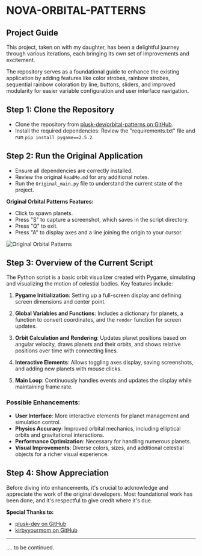 # NOVA-ORBITAL-PATTERNS 

## Project Guide
This project, taken on with my daughter, has been a delightful journey through various iterations, each bringing its own set of improvements and excitement.

The repository serves as a foundational guide to enhance the existing application by adding features like color strobes, rainbow strobes, sequential rainbow coloration by line, buttons, sliders, and improved modularity for easier variable configuration and user interface navigation.

## Step 1: Clone the Repository
- Clone the repository from [plusk-dev/orbital-patterns on GitHub](https://github.com/plusk-dev/orbital-patterns).
- Install the required dependencies: Review the "requirements.txt" file and run `pip install pygame==2.5.2`.

## Step 2: Run the Original Application
- Ensure all dependencies are correctly installed.
- Review the original `ReadMe.md` for any additional notes.
- Run the `Original_main.py` file to understand the current state of the project.

**Original Orbital Patterns Features:**
- Click to spawn planets.
- Press "S" to capture a screenshot, which saves in the script directory.
- Press "Q" to exit.
- Press "A" to display axes and a line joining the origin to your cursor.

![Original Orbital Patterns](https://images-ext-2.discordapp.net/external/reeKlQI6RiU9At2H5C-73ryCnpLqL4ru7shOThJFGdw/https/repository-images.githubusercontent.com/445509211/95c2a5b3-2bb4-4aad-8acf-1209bf9700ec)

## Step 3: Overview of the Current Script
The Python script is a basic orbit visualizer created with Pygame, simulating and visualizing the motion of celestial bodies. Key features include:

1. **Pygame Initialization**: Setting up a full-screen display and defining screen dimensions and center point.

2. **Global Variables and Functions**: Includes a dictionary for planets, a function to convert coordinates, and the `render` function for screen updates.

3. **Orbit Calculation and Rendering**: Updates planet positions based on angular velocity, draws planets and their orbits, and shows relative positions over time with connecting lines.

4. **Interactive Elements**: Allows toggling axes display, saving screenshots, and adding new planets with mouse clicks.

5. **Main Loop**: Continuously handles events and updates the display while maintaining frame rate.

### Possible Enhancements:
- **User Interface**: More interactive elements for planet management and simulation control.
- **Physics Accuracy**: Improved orbital mechanics, including elliptical orbits and gravitational interactions.
- **Performance Optimization**: Necessary for handling numerous planets.
- **Visual Improvements**: Diverse colors, sizes, and additional celestial objects for a richer visual experience.

## Step 4: Show Appreciation
Before diving into enhancements, it's crucial to acknowledge and appreciate the work of the original developers. Most foundational work has been done, and it's respectful to give credit where it's due.

**Special Thanks to:**
- [plusk-dev on GitHub](https://github.com/plusk-dev)
- [kirbyyourmom on GitHub](https://github.com/kirbyyourmom)

---

.... to be continued.
